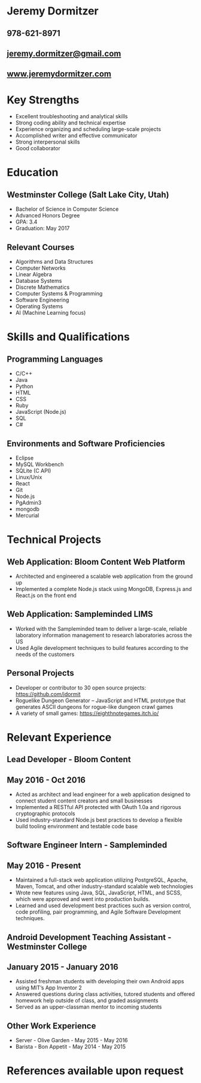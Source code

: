 # Jeremy Dormitzer
## 978-621-8971
## <jeremy.dormitzer@gmail.com>
## www.jeremydormitzer.com

# Key Strengths
- Excellent troubleshooting and analytical skills
- Strong coding ability and technical expertise
- Experience organizing and scheduling large-scale projects
- Accomplished writer and effective communicator
- Strong interpersonal skills 
- Good collaborator

# Education
## Westminster College (Salt Lake City, Utah)
- Bachelor of Science in Computer Science
- Advanced Honors Degree
- GPA: 3.4
- Graduation: May 2017

## Relevant Courses
- Algorithms and Data Structures
- Computer Networks
- Linear Algebra
- Database Systems
- Discrete Mathematics
- Computer Systems & Programming 
- Software Engineering
- Operating Systems
- AI (Machine Learning focus)

# Skills and Qualifications
## Programming Languages
- C/C++
- Java
- Python
- HTML
- CSS
- Ruby
- JavaScript (Node.js)
- SQL
- C#

## Environments and Software Proficiencies
- Eclipse
- MySQL Workbench
- SQLite (C API)
- Linux/Unix
- React
- Git
- Node.js
- PgAdmin3
- mongodb
- Mercurial

# Technical Projects
## Web Application: Bloom Content Web Platform
- Architected and engineered a scalable web application from the ground up
- Implemented a complete Node.js stack using MongoDB, Express.js and React.js on the front end

## Web Application: Sampleminded LIMS
- Worked with the Sampleminded team to deliver a large-scale, reliable laboratory information management to research laboratories across the US
- Used Agile development techniques to build features according to the needs of the customers

## Personal Projects
- Developer or contributor to 30 open source projects: https://github.com/jdormit
- Roguelike Dungeon Generator – JavaScript and HTML prototype that generates ASCII dungeons for rogue-like dungeon crawl games
- A variety of small games: https://eighthnotegames.itch.io/

# Relevant Experience
## Lead Developer - Bloom Content
## May 2016 - Oct 2016
- Acted as architect and lead engineer for a web application designed to connect student content creators and small businesses
- Implemented a RESTful API protected with OAuth 1.0a and rigorous cryptographic protocols
- Used industry-standard Node.js best practices to develop a flexible build tooling environment and testable code base

## Software Engineer Intern - Sampleminded
## May 2016 - Present
- Maintained a full-stack web application utilizing PostgreSQL, Apache, Maven, Tomcat, and other industry-standard scalable web technologies
- Wrote new features using Java, SQL, JavaScript, HTML, and SCSS, which were approved and went into production builds.
- Learned and used development best practices such as version control, code profiling, pair programming, and Agile Software Development techniques.

## Android Development Teaching Assistant - Westminster College
## January 2015 - January 2016
- Assisted freshman students with developing their own Android apps using MIT’s App Inventor 2
- Answered questions during class activities, tutored students and offered homework help outside of class, and graded assignments
- Served as an upper-classman mentor to incoming students

## Other Work Experience
- Server - Olive Garden - May 2015 - May 2016
- Barista - Bon Appetit - May 2014 - May 2015

# **References available upon request**
